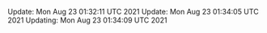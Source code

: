  Update: Mon Aug 23 01:32:11 UTC 2021
 Update: Mon Aug 23 01:34:05 UTC 2021
 Updating: Mon Aug 23 01:34:09 UTC 2021
